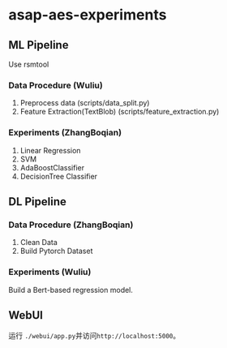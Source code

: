 # asap-aes-experiments

## ML Pipeline
Use rsmtool

### Data Procedure (Wuliu)
1. Preprocess data (scripts/data_split.py)
2. Feature Extraction(TextBlob) (scripts/feature_extraction.py)

### Experiments (ZhangBoqian) 
1. Linear Regression
2. SVM
3. AdaBoostClassifier
4. DecisionTree Classifier


## DL Pipeline

### Data Procedure (ZhangBoqian)
1. Clean Data
2. Build Pytorch Dataset


### Experiments (Wuliu)
Build a Bert-based regression model.






## WebUI

运行 `./webui/app.py`并访问`http://localhost:5000`。
